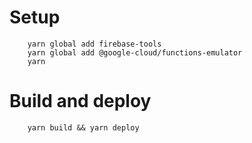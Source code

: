 # Setup
```
    yarn global add firebase-tools
    yarn global add @google-cloud/functions-emulator
    yarn
```
# Build and deploy
```
    yarn build && yarn deploy
```